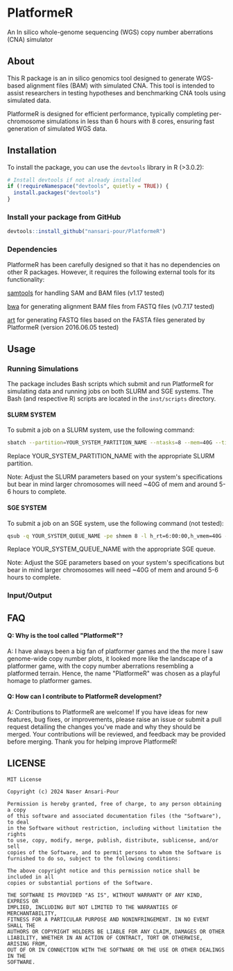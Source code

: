 # PlatformeR

An In silico whole-genome sequencing (WGS) copy number aberrations (CNA) simulator

## About

This R package is an in silico genomics tool designed to generate WGS-based alignment files (BAM) with simulated CNA. This tool is intended to assist researchers in testing hypotheses and benchmarking CNA tools using simulated data.

PlatformeR is designed for efficient performance, typically completing per-chromosome simulations in less than 6 hours with 8 cores, ensuring fast generation of simulated WGS data.

## Installation

To install the package, you can use the `devtools` library in R (>3.0.2):

```R
# Install devtools if not already installed
if (!requireNamespace("devtools", quietly = TRUE)) {
  install.packages("devtools")
}
```
### Install your package from GitHub

```R
devtools::install_github("nansari-pour/PlatformeR")
```
### Dependencies

PlatformeR has been carefully designed so that it has no dependencies on other R packages.
However, it requires the following external tools for its functionality:

[samtools](http://www.htslib.org/) for handling SAM and BAM files (v1.17 tested)

[bwa](https://github.com/lh3/bwa) for generating alignment BAM files from FASTQ files (v0.7.17 tested)

[art](https://www.niehs.nih.gov/research/resources/software/biostatistics/art) for generating FASTQ files based on the FASTA files generated by PlatformeR (version 2016.06.05 tested)



## Usage

### Running Simulations

The package includes Bash scripts which submit and run PlatformeR for simulating data and running jobs on both SLURM and SGE systems. The Bash (and respective R) scripts are located in the `inst/scripts` directory.

#### SLURM SYSTEM

To submit a job on a SLURM system, use the following command:

```bash
sbatch --partition=YOUR_SYSTEM_PARTITION_NAME --ntasks=8 --mem=40G --time=0-06:00:00 -a 1-22 ./PlatformeR.sh
```
Replace YOUR_SYSTEM_PARTITION_NAME with the appropriate SLURM partition.

Note: Adjust the SLURM parameters based on your system's specifications but bear in mind larger chromosomes will need ~40G of mem and around 5-6 hours to complete.

#### SGE SYSTEM

To submit a job on an SGE system, use the following command (not tested):

```bash
qsub -q YOUR_SYSTEM_QUEUE_NAME -pe shmem 8 -l h_rt=6:00:00,h_vmem=40G -t 1-22 ./PlatformeR.sh
```
Replace YOUR_SYSTEM_QUEUE_NAME with the appropriate SGE queue.

Note: Adjust the SGE parameters based on your system's specifications but bear in mind larger chromosomes will need ~40G of mem and around 5-6 hours to complete.

### Input/Output



## FAQ

#### Q: Why is the tool called "PlatformeR"?

A: I have always been a big fan of platformer games and the the more I saw genome-wide copy number plots, it looked more like the landscape of a platformer game, with the copy number aberrations resembling a platformed terrain. Hence, the name "PlatformeR" was chosen as a playful homage to platformer games.

#### Q: How can I contribute to PlatformeR development?

A: Contributions to PlatformeR are welcome! If you have ideas for new features, bug fixes, or improvements, please raise an issue or submit a pull request detailing the changes you've made and why they should be merged.
Your contributions will be reviewed, and feedback may be provided before merging. Thank you for helping improve PlatformeR!

## LICENSE

```
MIT License

Copyright (c) 2024 Naser Ansari-Pour

Permission is hereby granted, free of charge, to any person obtaining a copy
of this software and associated documentation files (the "Software"), to deal
in the Software without restriction, including without limitation the rights
to use, copy, modify, merge, publish, distribute, sublicense, and/or sell
copies of the Software, and to permit persons to whom the Software is
furnished to do so, subject to the following conditions:

The above copyright notice and this permission notice shall be included in all
copies or substantial portions of the Software.

THE SOFTWARE IS PROVIDED "AS IS", WITHOUT WARRANTY OF ANY KIND, EXPRESS OR
IMPLIED, INCLUDING BUT NOT LIMITED TO THE WARRANTIES OF MERCHANTABILITY,
FITNESS FOR A PARTICULAR PURPOSE AND NONINFRINGEMENT. IN NO EVENT SHALL THE
AUTHORS OR COPYRIGHT HOLDERS BE LIABLE FOR ANY CLAIM, DAMAGES OR OTHER
LIABILITY, WHETHER IN AN ACTION OF CONTRACT, TORT OR OTHERWISE, ARISING FROM,
OUT OF OR IN CONNECTION WITH THE SOFTWARE OR THE USE OR OTHER DEALINGS IN THE
SOFTWARE.
```
